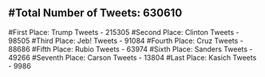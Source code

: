 #Total Number of Tweets: 630610 
---
#First Place: Trump Tweets - 215305
#Second Place: Clinton Tweets - 98505
#Third Place: Jeb! Tweets - 91084
#Fourth Place: Cruz Tweets - 88686
#Fifth Place: Rubio Tweets - 63974
#Sixth Place: Sanders Tweets - 49266
#Seventh Place: Carson Tweets - 13804
#Last Place: Kasich Tweets - 9986
